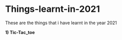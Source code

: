 # Things-learnt-in-2021
These are the things that i have learnt in the year 2021

**1) Tic-Tac_toe** 
